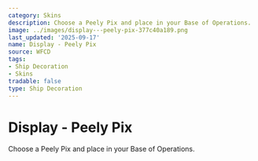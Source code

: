 ```yaml
---
category: Skins
description: Choose a Peely Pix and place in your Base of Operations.
image: ../images/display---peely-pix-377c40a189.png
last_updated: '2025-09-17'
name: Display - Peely Pix
source: WFCD
tags:
- Ship Decoration
- Skins
tradable: false
type: Ship Decoration
---
```


# Display - Peely Pix

Choose a Peely Pix and place in your Base of Operations.


